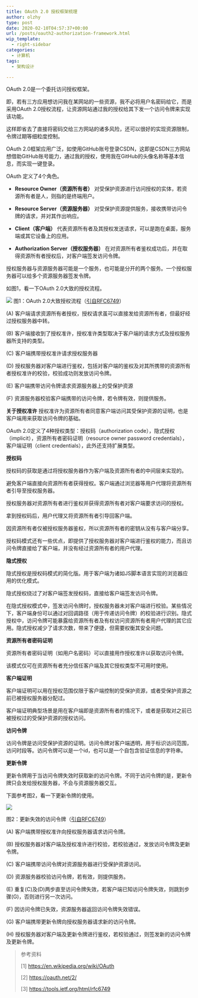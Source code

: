 ```yaml
---
title: OAuth 2.0 授权框架梳理
author: olzhy
type: post
date: 2020-02-10T04:57:37+00:00
url: /posts/oauth2-authorization-framework.html
wip_template:
  - right-sidebar
categories:
  - 计算机
tags:
  - 架构设计

---
```

OAuth 2.0是一个委托访问授权框架。
  
即，若有三方应用想访问我在某网站的一些资源，我不必将用户名密码给它，而是采用OAuth 2.0授权流程，让资源网站通过我的授权给其下发一个访问令牌来实现该功能。
  
这样即省去了直接将密码交给三方网站的诸多风险，还可以很好的实现资源限制，令牌过期等细粒度控制。
  
OAuth 2.0框架应用广泛，如使用GitHub账号登录CSDN，这即是CSDN三方网站想借助GitHub账号能力，通过我的授权，使用我在GitHub的头像名称等基本信息，而实现一键登录。

OAuth 定义了4个角色。

  * **Resource Owner（资源所有者）**
对受保护资源进行访问授权的实体，若资源所有者是人，则指的是终端用户。

  * **Resource Server（资源服务器）**
对受保护资源提供服务，接收携带访问令牌的请求，并对其作出响应。

  * **Client（客户端）**
代表资源所有者及其授权发送请求，可以是跑在桌面，服务端或其它设备上的应用。

  * **Authorization Server（授权服务器）**
在对资源所有者鉴权成功后，并在取得资源所有者授权后，对客户端签发访问令牌。 

授权服务器与资源服务器可能是一个服务，也可能是分开的两个服务。一个授权服务器可以给多个资源服务器签发令牌。

如图1，看一下OAuth 2.0大致的授权流程。

![](https://yanleilei.com/static/images/uploads/2020/02/oauth2-1.png)
图1：OAuth 2.0大致授权流程（[引自RFC6749](https://tools.ietf.org/html/rfc6749)）

(A) 客户端请求资源所有者授权，授权请求虽可以直接发给资源所有者，但最好经过授权服务器中转。
  
(B) 客户端接收到了授权准许，授权准许类型取决于客户端的请求方式及授权服务器所支持的类型。
  
(C) 客户端携带授权准许请求授权服务器
  
(D) 授权服务器对客户端进行鉴权，包括对客户端的鉴权及对其所携带的资源所有者授权准许的校验，校验成功则发放访问令牌。
  
(E) 客户端携带访问令牌请求资源服务器上的受保护资源
  
(F) 资源服务器校验客户端携带的访问令牌，若令牌有效，则提供服务。

**关于授权准许**
授权准许为资源所有者同意客户端访问其受保护资源的证明，也是客户端用来获取访问令牌的基础。
  
OAuth 2.0定义了4种授权类型：授权码（authorization code），隐式授权（implicit），资源所有者密码证明（resource owner password credentials），客户端证明（client credentials），此外还支持扩展类型。

**授权码**
  
授权码的获取是通过将授权服务器作为客户端及资源所有者的中间层来实现的。
  
避免客户端直接向资源所有者获得授权。客户端通过浏览器等用户代理将资源所有者引导至授权服务器。
  
授权服务器对资源所有者进行鉴权并获得资源所有者对客户端要求访问的授权。
  
拿到授权码后，用户代理又将资源所有者引导回客户端。
  
因资源所有者仅被授权服务器鉴权，所以资源所有者的密钥从没有与客户端分享。
  
授权码模式还有一些优点，即提供了授权服务器对客户端进行鉴权的能力，而且访问令牌直接给了客户端，并没有经过资源所有者的用户代理。

**隐式授权**
  
隐式授权是授权码模式的简化版。用于客户端为诸如JS脚本语言实现的浏览器应用的优化模式。
  
隐式授权绕过了对客户端签发授权码，直接给客户端签发访问令牌。
  
在隐式授权模式中，签发访问令牌时，授权服务器未对客户端进行校验。某些情况下，客户端身份可以通过对回调路径（用于传递访问令牌）的校验进行识别。隐式授权中，访问令牌可能暴露给资源所有者及有权访问资源所有者用户代理的其它应用。隐式授权减少了请求次数，带来了便捷，但需要权衡其安全问题。

**资源所有者密码证明**
  
资源所有者密码证明（如用户名密码）可以直接用作授权准许以获取访问令牌。
  
该模式仅可在资源所有者充分信任客户端及其它授权类型不可用时使用。

**客户端证明**
  
客户端证明可以用在授权范围仅限于客户端控制的受保护资源，或者受保护资源之前已被授权服务器分配过。
  
客户端证明典型场景是用在客户端即是资源所有者的情况下，或者是获取对之前已被授权过的受保护资源的授权访问。

**访问令牌**
  
访问令牌是访问受保护资源的证明。访问令牌对客户端透明，用于标识访问范围，访问时段等。访问令牌可以是一个id，也可以是一个自包含验证信息的字符串。

**更新令牌**
  
更新令牌用于当访问令牌失效时获取新的访问令牌。不同于访问令牌的是，更新令牌只会发给授权服务器，不会与资源服务器交互。
  
下面参考图2，看一下更新令牌的使用。

![](https://yanleilei.com/static/images/uploads/2020/02/oauth2-2.png)

图2：更新失效的访问令牌（[引自RFC6749](https://tools.ietf.org/html/rfc6749)）

(A) 客户端携带授权准许向授权服务器请求访问令牌。
  
(B) 授权服务器对客户端及授权准许进行校验，若校验通过，发放访问令牌及更新令牌。
  
(C) 客户端携带访问令牌对资源服务器进行受保护资源访问。
  
(D) 资源服务器校验访问令牌，若有效，则提供服务。
  
(E) 重复(C)及(D)两步直至访问令牌失效，若客户端已知访问令牌失效，则跳到步骤(G)，否则进行另一次访问。
  
(F) 因访问令牌已失效，资源服务器返回访问令牌失效错误。
  
(G) 客户端携带更新令牌向授权服务器请求新的访问令牌。
  
(H) 授权服务器对客户端及更新令牌进行鉴权，若校验通过，则签发新的访问令牌及更新令牌。

> 参考资料
>
> [1]&nbsp;<a href="https://en.wikipedia.org/wiki/OAuth" target="blank">https://en.wikipedia.org/wiki/OAuth</a>
>
> [2]&nbsp;<a href="https://oauth.net/2/" target="blank">https://oauth.net/2/</a>
>  
> [3]&nbsp;<a href="https://tools.ietf.org/html/rfc6749" target="blank">https://tools.ietf.org/html/rfc6749</a>